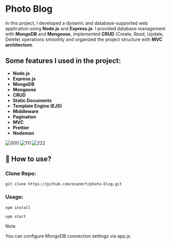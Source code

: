 # Photo Blog

In this project, I developed a dynamic and database-supported web application using **Node.js** and **Express.js**. I provided database management with **MongoDB** and **Mongoose**, implemented **CRUD** (Create, Read, Update, Delete) operations smoothly and organized the project structure with **MVC architecture**.


## Some features I used in the project:
- **Node.js**
- **Express.js**
- **MongoDB**
- **Mongoose**
- **CRUD**
- **Static Documents**
- **Template Engine (EJS)**
- **Middleware**
- **Pagination**
- **MVC**
- **Prettier**
- **Nodemon**


![000](https://github.com/user-attachments/assets/77b4a334-b81a-45fa-a623-1b8264be9747)
![111](https://github.com/user-attachments/assets/bdc6fe45-937f-4fc4-8871-47959a0c7a24)
![222](https://github.com/user-attachments/assets/16bf2c62-d20e-4578-99a3-bc554fcd9a24)

## 📂 How to use?

### Clone Repo:
```
git clone https://github.com/ozanmrt/photo-blog.git
```
### Usage:
```
npm install
```
```
npm start
```


> [!NOTE]
> You can configure MongoDB connection settings via app.js.
